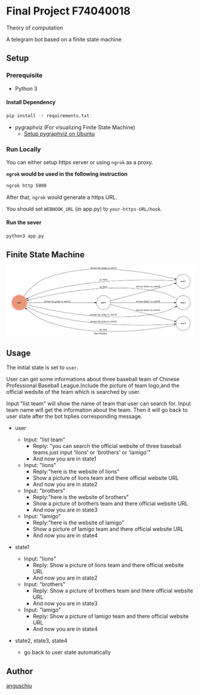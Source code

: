 # Final Project F74040018

Theory of computation

A telegram bot based on a finite state machine

## Setup

### Prerequisite
* Python 3

#### Install Dependency
```sh
pip install -r requirements.txt
```

* pygraphviz (For visualizing Finite State Machine)
    * [Setup pygraphviz on Ubuntu](http://www.jianshu.com/p/a3da7ecc5303)

### Run Locally
You can either setup https server or using `ngrok` as a proxy.

**`ngrok` would be used in the following instruction**

```sh
ngrok http 5000
```

After that, `ngrok` would generate a https URL.

You should set `WEBHOOK_URL` (in app.py) to `your-https-URL/hook`.

#### Run the sever

```sh
python3 app.py
```

## Finite State Machine
![fsm](./img/show-fsm.png)

## Usage
The initial state is set to `user`.

User can get some informations about three baseball team of Chinese Professional Baseball League.Include the picture of team logo,and the official wedsite of the team which is searched by user.

Input "list team" will show the name of team that user can search for.
Input team name will get the information about the team.
Then it will go back to user state after the bot trplies corresponding message.

* user
	* Input: "list team"
		* Reply: "you can search the official website of three baseball teams.just input 'lions' or 'brothers' or 'lamigo'"
		* And now you are in state1
	* Input: "lions"
		* Reply:"here is the website of lions" 
		* Show a picture of lions team and there official website URL
		* And now you are in state2
	* Input: "brothers"
		* Reply:"here is the website of brothers"
		* Show a picture of brothers team and there official website URL
		* And now you are in state3
    * Input: "lamigo"
		* Reply:"here is the website of lamigo"
		* Show a picture of lamigo team and there official website URL
		* And now you are in state4
* state1
    * Input: "lions"
		* Reply: Show a picture of lions team and there official website URL
		*  And now you are in state2
	* Input: "brothers"
		* Reply: Show a picture of brothers team and there official website URL
		*  And now you are in state3
    * Input: "lamigo"
		* Reply: Show a picture of lamigo team and there official website URL
		*  And now you are in state4

* state2, state3, state4
    * go back to user state automatically
## Author
[anguschiu](https://github.com/sss85921)
